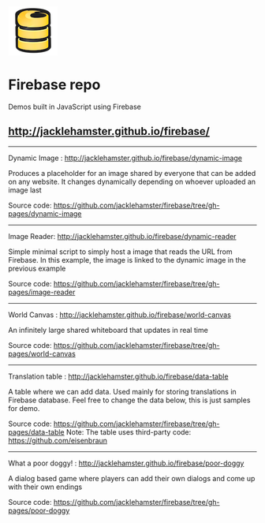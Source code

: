 ![Firebase](https://raw.githubusercontent.com/jacklehamster/firebase/gh-pages/images/firebase_100x100.png)

# Firebase repo
Demos built in JavaScript using Firebase
## http://jacklehamster.github.io/firebase/



____

Dynamic Image : http://jacklehamster.github.io/firebase/dynamic-image

Produces a placeholder for an image shared by everyone that can be added on any website. It changes dynamically depending on whoever uploaded an image last

Source code: https://github.com/jacklehamster/firebase/tree/gh-pages/dynamic-image

____

Image Reader: http://jacklehamster.github.io/firebase/dynamic-reader

Simple minimal script to simply host a image that reads the URL from Firebase. In this example, the image is linked to the dynamic image in the previous example

Source code: https://github.com/jacklehamster/firebase/tree/gh-pages/image-reader
____


World Canvas : http://jacklehamster.github.io/firebase/world-canvas

An infinitely large shared whiteboard that updates in real time

Source code: https://github.com/jacklehamster/firebase/tree/gh-pages/world-canvas
 
 ____

Translation table : http://jacklehamster.github.io/firebase/data-table

A table where we can add data. Used mainly for storing translations in Firebase database. Feel free to change the data below, this is just samples for demo.

Source code: https://github.com/jacklehamster/firebase/tree/gh-pages/data-table
Note: The table uses third-party code: https://github.com/eisenbraun
 
____
 
What a poor doggy! : http://jacklehamster.github.io/firebase/poor-doggy

A dialog based game where players can add their own dialogs and come up with their own endings

Source code: https://github.com/jacklehamster/firebase/tree/gh-pages/poor-doggy
